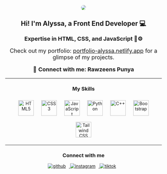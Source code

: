 <div align="center">
    <img  style="border-radius:100px" src="https://scontent.fkul5-3.fna.fbcdn.net/v/t39.30808-6/421089155_936687697787899_1314942642240063193_n.jpg?_nc_cat=104&ccb=1-7&_nc_sid=5f2048&_nc_eui2=AeGHvPsnlcAbol1Y93Q3sed3Y08qyM425CNjTyrIzjbkIy8kZrif4iWMK9btU0GANiFwMO8PnH7qiQDJis2DhSFc&_nc_ohc=7DCsgxPweRgAX_y_g-6&_nc_zt=23&_nc_ht=scontent.fkul5-3.fna&oh=00_AfBkoZds3RvdLmS5Panf1S5vlXkhdXXN1HuXeC_U1RJHUg&oe=6601B75F" align="center" style="width: 100%; border-radius: 50%;" />
</div>

<div align="center">
    <h2>Hi! I'm Alyssa, a Front End Developer 💻</h2>
    <p style="font-size: 18px;"><b>Expertise in HTML, CSS, and JavaScript 🧬⚙️</b></p>
    <p style="font-size: 18px;">Check out my portfolio: <a href="https://portfolio-alyssa.netlify.app/" target="_blank">portfolio-alyssa.netlify.app</a> for a glimpse of my projects.</p>
    <p style="font-size: 18px;">🤝 <b>Connect with me: Rawzeens Punya</b></p>
</div>

<hr>

<div align="center">
    <h3>My Skills</h3>
</div>
<div align="center">
    <a href="https://en.wikipedia.org/wiki/HTML5" target="_blank"><img style="margin: 10px;" src="https://profilinator.rishav.dev/skills-assets/html5-original-wordmark.svg" alt="HTML5" height="50" /></a>
    <a href="https://www.w3schools.com/css/" target="_blank"><img style="margin: 10px;" src="https://profilinator.rishav.dev/skills-assets/css3-original-wordmark.svg" alt="CSS3" height="50" /></a>
    <a href="https://www.javascript.com/" target="_blank"><img style="margin: 10px;" src="https://profilinator.rishav.dev/skills-assets/javascript-original.svg" alt="JavaScript" height="50" /></a>
    <a href="https://www.python.org/" target="_blank"><img style="margin: 10px;" src="https://profilinator.rishav.dev/skills-assets/python-original.svg" alt="Python" height="50" /></a>
    <a href="https://www.cplusplus.com/" target="_blank"><img style="margin: 10px;" src="https://profilinator.rishav.dev/skills-assets/cplusplus-original.svg" alt="C++" height="50" /></a>
    <a href="https://getbootstrap.com/docs/3.4/javascript/" target="_blank"><img style="margin: 10px;" src="https://profilinator.rishav.dev/skills-assets/bootstrap-plain.svg" alt="Bootstrap" height="50" /></a>
    <a href="https://www.tailwindcss.com/" target="_blank"><img style="margin: 10px;" src="https://profilinator.rishav.dev/skills-assets/tailwindcss.svg" alt="Tailwind CSS" height="50" /></a>
</div>

<hr>

<div align="center">
    <h3>Connect with me</h3>
</div>
<div align="center">
    <a href="https://github.com/html-devlyss" target="_blank">
        <img src="https://img.shields.io/badge/github-%2324292e.svg?&style=for-the-badge&logo=github&logoColor=white" alt="github" style="margin-bottom: 5px; margin-right: 10px;" />
    </a>
    <a href="https://instagram.com/qver505" target="_blank">
        <img src="https://img.shields.io/badge/instagram-%23bc2a8d.svg?&style=for-the-badge&logo=instagram&logoColor=white" alt="instagram" style="margin-bottom: 5px; margin-right: 10px;" />
    </a>
    <a href="https://www.tiktok.com/@html.devlyss" target="_blank">
        <img src="https://img.shields.io/badge/tiktok-%23000000.svg?&style=for-the-badge&logo=tiktok&logoColor=white" alt="tiktok" style="margin-bottom: 5px; margin-right: 10px;" />
    </a>
</div>

